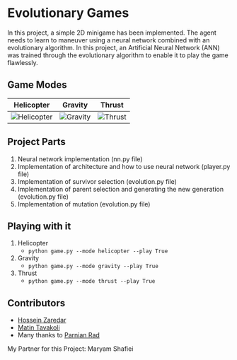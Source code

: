 # Evolutionary Games

In this project, a simple 2D minigame has been implemented. The agent needs to learn to maneuver using a neural network combined with an evolutionary algorithm. In this project, an Artificial Neural Network (ANN) was trained through the evolutionary algorithm to enable it to play the game flawlessly.

## Game Modes
Helicopter             |  Gravity          |  Thrust
:-------------------------:|:-------------------------:|:-------------------------:
![Helicopter](https://github.com/HosseinZaredar/EvolutionaryGames/blob/main/screenshots/helicopter.png?raw=true)  |  ![Gravity](https://github.com/HosseinZaredar/EvolutionaryGames/blob/main/screenshots/gravity.png?raw=true) | ![Thrust](https://github.com/HosseinZaredar/EvolutionaryGames/blob/main/screenshots/thrust.png?raw=true)

## Project Parts

1. Neural network implementation (nn.py file)
2. Implementation of architecture and how to use neural network (player.py file)
3. Implementation of survivor selection (evolution.py file)
4. Implementation of parent selection and generating the new generation (evolution.py file)
5. Implementation of mutation (evolution.py file)

## Playing with it

1. Helicopter
   - `python game.py --mode helicopter --play True`
2. Gravity
   - `python game.py --mode gravity --play True`
3. Thrust
   - `python game.py --mode thrust --play True`

## Contributors
- [Hossein Zaredar](https://github.com/HosseinZaredar)
- [Matin Tavakoli](https://github.com/MatinTavakoli/) <br>
- Many thanks to [Parnian Rad](https://github.com/Parnian-Rad)

My Partner for this Project: Maryam Shafiei
